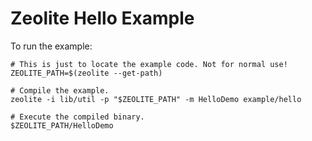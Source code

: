 # Zeolite Hello Example

To run the example:

```shell
# This is just to locate the example code. Not for normal use!
ZEOLITE_PATH=$(zeolite --get-path)

# Compile the example.
zeolite -i lib/util -p "$ZEOLITE_PATH" -m HelloDemo example/hello

# Execute the compiled binary.
$ZEOLITE_PATH/HelloDemo
```
